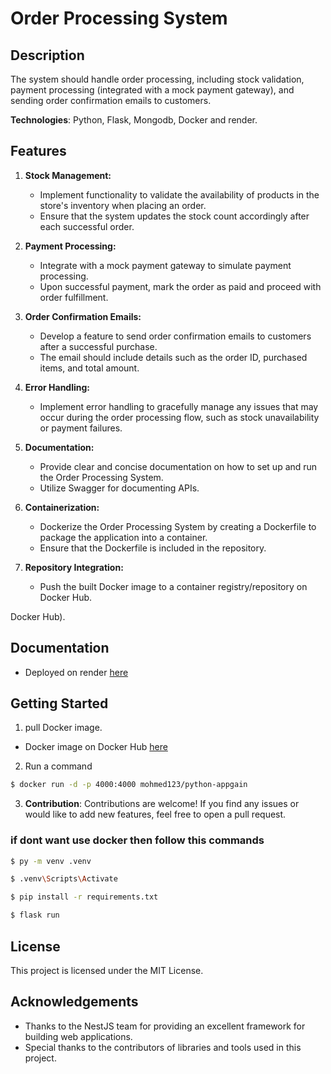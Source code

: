 # Order Processing System

## Description

The system should handle order processing, including stock validation, payment processing (integrated with a mock payment gateway), and sending order confirmation emails to customers.

**Technologies**: Python, Flask, Mongodb, Docker and render.

## Features
1. **Stock Management:**
   - Implement functionality to validate the availability of products in the store's inventory when placing an order.
   - Ensure that the system updates the stock count accordingly after each successful order.

2. **Payment Processing:**
   - Integrate with a mock payment gateway to simulate payment processing.
   - Upon successful payment, mark the order as paid and proceed with order fulfillment.

3. **Order Confirmation Emails:**
   - Develop a feature to send order confirmation emails to customers after a successful purchase.
   - The email should include details such as the order ID, purchased items, and total amount.

4. **Error Handling:**
   - Implement error handling to gracefully manage any issues that may occur during the order processing flow, such as stock unavailability or payment failures.

5. **Documentation:**
   - Provide clear and concise documentation on how to set up and run the Order Processing System.
   - Utilize Swagger for documenting APIs.

6. **Containerization:**
   - Dockerize the Order Processing System by creating a Dockerfile to package the application into a container.
   - Ensure that the Dockerfile is included in the repository.

7. **Repository Integration:**
   - Push the built Docker image to a container registry/repository on Docker Hub.

Docker Hub).

## Documentation

- Deployed on render [here](https://appgaintask.onrender.com/api/docs)

## Getting Started

1. pull Docker image.
- Docker image on Docker Hub [here](https://hub.docker.com/repository/docker/mohmed123/python-appgain/general)

2. Run a command
```bash
$ docker run -d -p 4000:4000 mohmed123/python-appgain
```

3. **Contribution**: Contributions are welcome! If you find any issues or would like to add new features, feel free to open a pull request.


### if dont want use docker then follow this commands
```bash
$ py -m venv .venv

$ .venv\Scripts\Activate

$ pip install -r requirements.txt

$ flask run
```

## License

This project is licensed under the MIT License.

## Acknowledgements

- Thanks to the NestJS team for providing an excellent framework for building web applications.
- Special thanks to the contributors of libraries and tools used in this project.
